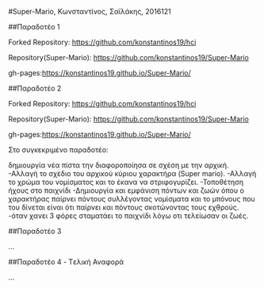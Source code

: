 #Super-Mario, Κωνσταντίνος, Σαϊλάκης, 2016121

##Παραδοτέο 1

Forked Repository: https://github.com/konstantinos19/hci

Repository(Super-Mario): https://github.com/konstantinos19/Super-Mario

gh-pages:https://konstantinos19.github.io/Super-Mario/

##Παραδοτέο 2

Forked Repository: https://github.com/konstantinos19/hci

Repository(Super-Mario): https://github.com/konstantinos19/Super-Mario

gh-pages:https://konstantinos19.github.io/Super-Mario/

Στο συγκεκριμένο παραδοτέο:

δημιουργία νέα πίστα την διαφοροποίησα σε σχέση με την αρχική.
-Αλλαγή το σχέδιο του αρχικού κύριου χαρακτήρα (Super mario).
-Αλλαγή το χρώμα του νομίσματος και το έκανα να στριφογυρίζει.
-Τοποθέτηση ήχους στο παιχνίδι
-Δημιουργία και εμφάνιση πόντων και ζωών όπου ο χαρακτήρας παίρνει πόντους συλλέγοντας νομίσματα και το μπόνους που του δίνεται είναι ότι παίρνει και πόντους σκοτώνοντας τους εχθρούς.
-όταν χανει 3 φόρες σταματάει το παιχνίδι λόγω οτι τελείωσαν οι ζωές.

##Παραδοτέο 3

...

##Παραδοτέο 4 - Tελική Αναφορά

...
